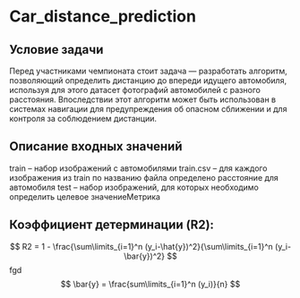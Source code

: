 # Car_distance_prediction
## Условие задачи
Перед участниками чемпионата стоит задача — разработать алгоритм,
позволяющий определить дистанцию до впереди идущего автомобиля,
используя для этого датасет фотографий автомобилей с разного расстояния.
Впоследствии этот алгоритм может быть использован в системах навигации
для предупреждения об опасном сближении и для контроля за
соблюдением дистанции.
## Описание входных значений
train – набор изображений с автомобилями
train.csv – для каждого изображения из train по названию файла определено
расстояние для автомобиля
test – набор изображений, для которых необходимо определить целевое
значениеМетрика
## Коэффициент детерминации (R2):
$$ R2 = 1 - \frac{\sum\limits_{i=1}^n (y_i-\hat{y})^2}{\sum\limits_{i=1}^n (y_i-\bar{y})^2} $$
fgd
$$ \bar{y} = \frac{sum\limits_{i=1}^n (y_i)}{n} $$
